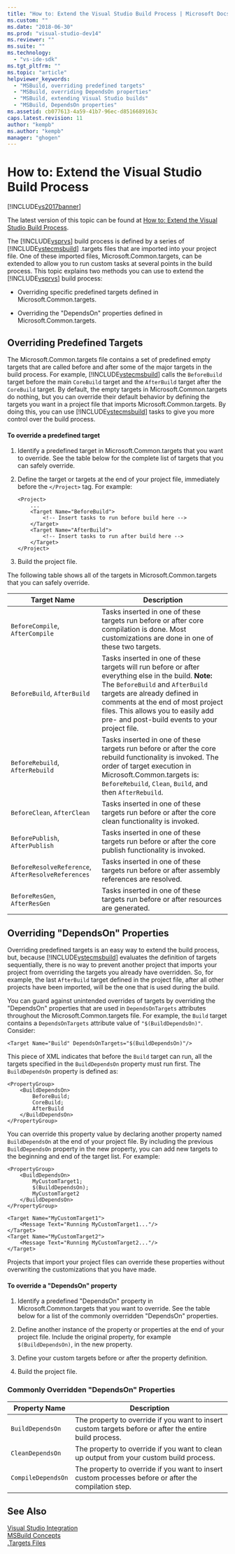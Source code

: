 ```yaml
---
title: "How to: Extend the Visual Studio Build Process | Microsoft Docs"
ms.custom: ""
ms.date: "2018-06-30"
ms.prod: "visual-studio-dev14"
ms.reviewer: ""
ms.suite: ""
ms.technology: 
  - "vs-ide-sdk"
ms.tgt_pltfrm: ""
ms.topic: "article"
helpviewer_keywords: 
  - "MSBuild, overriding predefined targets"
  - "MSBuild, overriding DependsOn properties"
  - "MSBuild, extending Visual Studio builds"
  - "MSBuild, DependsOn properties"
ms.assetid: cb077613-4a59-41b7-96ec-d8516689163c
caps.latest.revision: 11
author: "kempb"
ms.author: "kempb"
manager: "ghogen"
---
```

# How to: Extend the Visual Studio Build Process
[!INCLUDE[vs2017banner](../includes/vs2017banner.md)]

The latest version of this topic can be found at [How to: Extend the Visual Studio Build Process](https://docs.microsoft.com/visualstudio/msbuild/how-to-extend-the-visual-studio-build-process).  
  
  
The [!INCLUDE[vsprvs](../includes/vsprvs-md.md)] build process is defined by a series of [!INCLUDE[vstecmsbuild](../includes/vstecmsbuild-md.md)] .targets files that are imported into your project file. One of these imported files, Microsoft.Common.targets, can be extended to allow you to run custom tasks at several points in the build process. This topic explains two methods you can use to extend the [!INCLUDE[vsprvs](../includes/vsprvs-md.md)] build process:  
  
-   Overriding specific predefined targets defined in Microsoft.Common.targets.  
  
-   Overriding the "DependsOn" properties defined in Microsoft.Common.targets.  
  
## Overriding Predefined Targets  
 The Microsoft.Common.targets file contains a set of predefined empty targets that are called before and after some of the major targets in the build process. For example, [!INCLUDE[vstecmsbuild](../includes/vstecmsbuild-md.md)] calls the `BeforeBuild` target before the main `CoreBuild` target and the `AfterBuild` target after the `CoreBuild` target. By default, the empty targets in Microsoft.Common.targets do nothing, but you can override their default behavior by defining the targets you want in a project file that imports Microsoft.Common.targets. By doing this, you can use [!INCLUDE[vstecmsbuild](../includes/vstecmsbuild-md.md)] tasks to give you more control over the build process.  
  
#### To override a predefined target  
  
1.  Identify a predefined target in Microsoft.Common.targets that you want to override. See the table below for the complete list of targets that you can safely override.  
  
2.  Define the target or targets at the end of your project file, immediately before the `</Project>` tag. For example:  
  
    ```  
    <Project>  
        ...  
        <Target Name="BeforeBuild">  
            <!-- Insert tasks to run before build here -->  
        </Target>  
        <Target Name="AfterBuild">  
            <!-- Insert tasks to run after build here -->  
        </Target>  
    </Project>  
    ```  
  
3.  Build the project file.  
  
 The following table shows all of the targets in Microsoft.Common.targets that you can safely override.  
  
|Target Name|Description|  
|-----------------|-----------------|  
|`BeforeCompile`, `AfterCompile`|Tasks inserted in one of these targets run before or after core compilation is done. Most customizations are done in one of these two targets.|  
|`BeforeBuild`, `AfterBuild`|Tasks inserted in one of these targets will run before or after everything else in the build. **Note:**  The `BeforeBuild` and `AfterBuild` targets are already defined in comments at the end of most project files. This allows you to easily add pre- and post-build events to your project file.|  
|`BeforeRebuild`, `AfterRebuild`|Tasks inserted in one of these targets run before or after the core rebuild functionality is invoked. The order of target execution in Microsoft.Common.targets is: `BeforeRebuild`, `Clean`, `Build`, and then `AfterRebuild`.|  
|`BeforeClean`, `AfterClean`|Tasks inserted in one of these targets run before or after the core clean functionality is invoked.|  
|`BeforePublish`, `AfterPublish`|Tasks inserted in one of these targets run before or after the core publish functionality is invoked.|  
|`BeforeResolveReference`, `AfterResolveReferences`|Tasks inserted in one of these targets run before or after assembly references are resolved.|  
|`BeforeResGen`, `AfterResGen`|Tasks inserted in one of these targets run before or after resources are generated.|  
  
## Overriding "DependsOn" Properties  
 Overriding predefined targets is an easy way to extend the build process, but, because [!INCLUDE[vstecmsbuild](../includes/vstecmsbuild-md.md)] evaluates the definition of targets sequentially, there is no way to prevent another project that imports your project from overriding the targets you already have overridden. So, for example, the last `AfterBuild` target defined in the project file, after all other projects have been imported, will be the one that is used during the build.  
  
 You can guard against unintended overrides of targets by overriding the "DependsOn" properties that are used in `DependsOnTargets` attributes throughout the Microsoft.Common.targets file. For example, the `Build` target contains a `DependsOnTargets` attribute value of `"$(BuildDependsOn)"`. Consider:  
  
```  
<Target Name="Build" DependsOnTargets="$(BuildDependsOn)"/>  
```  
  
 This piece of XML indicates that before the `Build` target can run, all the targets specified in the `BuildDependsOn` property must run first. The `BuildDependsOn` property is defined as:  
  
```  
<PropertyGroup>  
    <BuildDependsOn>  
        BeforeBuild;  
        CoreBuild;  
        AfterBuild  
    </BuildDependsOn>  
</PropertyGroup>  
```  
  
 You can override this property value by declaring another property named `BuildDependsOn` at the end of your project file. By including the previous `BuildDependsOn` property in the new property, you can add new targets to the beginning and end of the target list. For example:  
  
```  
<PropertyGroup>  
    <BuildDependsOn>  
        MyCustomTarget1;  
        $(BuildDependsOn);  
        MyCustomTarget2  
    </BuildDependsOn>  
</PropertyGroup>  
  
<Target Name="MyCustomTarget1">  
    <Message Text="Running MyCustomTarget1..."/>  
</Target>  
<Target Name="MyCustomTarget2">  
    <Message Text="Running MyCustomTarget2..."/>  
</Target>  
```  
  
 Projects that import your project files can override these properties without overwriting the customizations that you have made.  
  
#### To override a "DependsOn" property  
  
1.  Identify a predefined "DependsOn" property in Microsoft.Common.targets that you want to override. See the table below for a list of the commonly overridden "DependsOn" properties.  
  
2.  Define another instance of the property or properties at the end of your project file. Include the original property, for example `$(BuildDependsOn)`, in the new property.  
  
3.  Define your custom targets before or after the property definition.  
  
4.  Build the project file.  
  
### Commonly Overridden "DependsOn" Properties  
  
|Property Name|Description|  
|-------------------|-----------------|  
|`BuildDependsOn`|The property to override if you want to insert custom targets before or after the entire build process.|  
|`CleanDependsOn`|The property to override if you want to clean up output from your custom build process.|  
|`CompileDependsOn`|The property to override if you want to insert custom processes before or after the compilation step.|  
  
## See Also  
 [Visual Studio Integration](../msbuild/visual-studio-integration-msbuild.md)   
 [MSBuild Concepts](../msbuild/msbuild-concepts.md)   
 [.Targets Files](../msbuild/msbuild-dot-targets-files.md)



